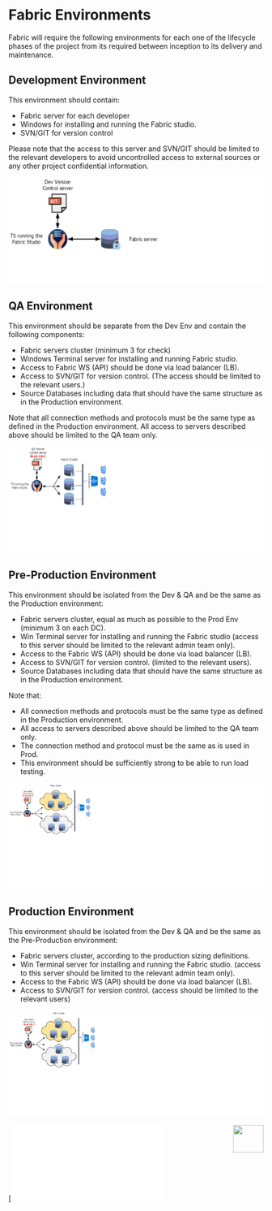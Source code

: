 # Fabric Environments

Fabric will require the following environments for each one of the lifecycle phases of the project from its required between inception to its delivery and maintenance.

## Development Environment

This environment should contain:
- Fabric server for each developer
- Windows for installing and running the Fabric studio.
- SVN/GIT for version control

Please note that the access to this server and SVN/GIT should be limited to the relevant developers to avoid uncontrolled access to external sources or any other project confidential information.

<img src="/articles/99_fabric_infras/devops/images/01_devop-devEnv.png">




## QA Environment

This environment should be separate from the Dev Env and contain the following components:

- Fabric servers cluster (minimum 3 for check)
- Windows Terminal server for installing and running Fabric studio.
- Access to Fabric WS (API) should be done via load balancer (LB).
- Access to SVN/GIT for version control. (The access should be limited to the relevant users.)
- Source Databases including data that should have the same structure as in the Production environment.


Note that all connection methods and protocols must be the same type as defined in the Production environment. 
All access to servers described above should be limited to the QA team only.

<img src="/articles/99_fabric_infras/devops/images/02_devop-QAEnv.png">


## Pre-Production Environment

This environment should be isolated from the Dev & QA and be the same as the Production environment:

- Fabric servers cluster, equal as much as possible to the Prod Env (minimum 3 on each DC).
- Win Terminal server for installing and running the Fabric studio (access to this server should be limited to the relevant admin team only).
- Access to the Fabric WS (API) should be done via load balancer (LB).
- Access to SVN/GIT for version control. (limited to the relevant users).
- Source Databases including data that should have the same structure as in the Production environment.


Note that:
- All connection methods and protocols must be the same type as defined in the Production environment. 
- All access to servers described above should be limited to the QA team only.
- The connection method and protocol must be the same as is used in Prod. 
- This environment should be sufficiently strong to be able to run load testing. 


<img src="/articles/99_fabric_infras/devops/images/03_devop-preProdEnv.png">


## Production Environment
This environment should be isolated from the Dev & QA and be the same as the Pre-Production environment:

- Fabric servers cluster, according to the production sizing definitions.
- Win Terminal server for installing and running the Fabric studio. (access to this server should be limited to the relevant admin team only).
- Access to the Fabric WS (API) should be done via load balancer (LB).
- Access to SVN/GIT for version control. (access should be limited to the relevant users)

<img src="/articles/99_fabric_infras/devops/images/04_devop-prodEnv.png">



[![Previous](/articles/99_fabric_infras/devops/01_fabric_security_overview.md)[<img align="right" width="60" height="54" src="/articles/images/Next.png">](/articles/99_fabric_infras/devops/03_fabric_and_cassandra_hardening.md)
